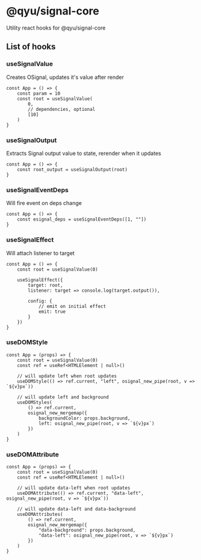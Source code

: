 # @qyu/signal-core

Utility react hooks for @qyu/signal-core

## List of hooks

### useSignalValue

Creates OSignal, updates it's value after render

```typescriptreact
const App = () => {
    const param = 10
    const root = useSignalValue(
        0,
        // dependencies, optional
        [10]
    )
}
```

### useSignalOutput

Extracts Signal output value to state, rerender when it updates

```typescriptreact
const App = () => {
    const root_output = useSignalOutput(root)
}
```

### useSignalEventDeps

Will fire event on deps change

```typescriptreact
const App = () => {
    const esignal_deps = useSignalEventDeps([1, ""])
}
```

### useSignalEffect

Will attach listener to target

```typescriptreact
const App = () => {
    const root = useSignalValue(0)

    useSignalEffect({
        target: root,
        listener: target => console.log(target.output()),

        config: {
            // emit on initial effect
            emit: true
        }
    })
}
```

### useDOMStyle

```typescriptreact
const App = (props) => {
    const root = useSignalValue(0)
    const ref = useRef<HTMLElement | null>()

    // will update left when root updates
    useDOMStyle(() => ref.current, "left", osignal_new_pipe(root, v => `${v}px`))

    // will update left and background
    useDOMStyles(
        () => ref.current,
        osignal_new_mergemap({
            backgroundColor: props.background,
            left: osignal_new_pipe(root, v => `${v}px`)
        })
    )
}
```

### useDOMAttribute

```typescriptreact
const App = (props) => {
    const root = useSignalValue(0)
    const ref = useRef<HTMLElement | null>()

    // will update data-left when root updates
    useDOMAttribute(() => ref.current, "data-left", osignal_new_pipe(root, v => `${v}px`))

    // will update data-left and data-background
    useDOMAttributes(
        () => ref.current,
        osignal_new_mergemap({
            "data-background": props.background,
            "data-left": osignal_new_pipe(root, v => `${v}px`)
        })
    )
}
```
